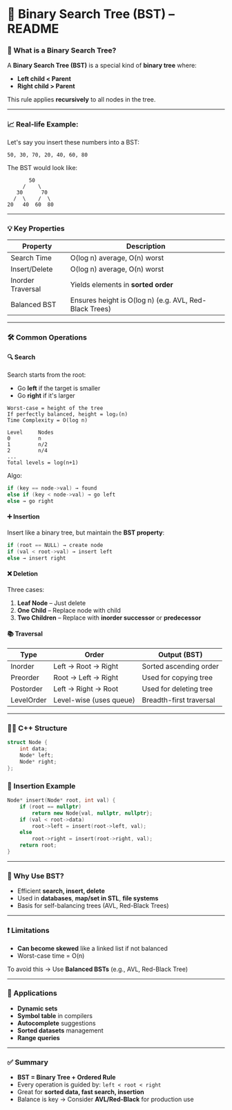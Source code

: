 # 🌳 Binary Search Tree (BST) – README

### 📌 What is a Binary Search Tree?

A **Binary Search Tree (BST)** is a special kind of **binary tree** where:

- **Left child < Parent**
- **Right child > Parent**

This rule applies **recursively** to all nodes in the tree.

---

### 📈 Real-life Example:

Let's say you insert these numbers into a BST:

`50, 30, 70, 20, 40, 60, 80`

The BST would look like:

```
       50
     /    \
   30      70
  /  \    /  \
20   40  60  80
```

---

### 💡 Key Properties

| Property          | Description                                            |
| ----------------- | ------------------------------------------------------ |
| Search Time       | O(log n) average, O(n) worst                           |
| Insert/Delete     | O(log n) average, O(n) worst                           |
| Inorder Traversal | Yields elements in **sorted order**                    |
| Balanced BST      | Ensures height is O(log n) (e.g. AVL, Red-Black Trees) |

---

### 🛠️ Common Operations

#### 🔍 Search

Search starts from the root:

- Go **left** if the target is smaller
- Go **right** if it's larger

```pgsql
Worst-case = height of the tree
If perfectly balanced, height = log₂(n)
Time Complexity = O(log n)
```

```python-repl
Level     Nodes
0         n
1         n/2
2         n/4
...
Total levels = log(n+1)
```

Algo:

```cpp
if (key == node->val) → found
else if (key < node->val) → go left
else → go right

```

#### ➕ Insertion

Insert like a binary tree, but maintain the **BST property**:

```cpp
if (root == NULL) → create node
if (val < root->val) → insert left
else → insert right

```

#### ❌ Deletion

Three cases:

1. **Leaf Node** – Just delete
2. **One Child** – Replace node with child
3. **Two Children** – Replace with **inorder successor** or **predecessor**

#### 📚 Traversal

| Type       | Order                   | Output (BST)            |
| ---------- | ----------------------- | ----------------------- |
| Inorder    | Left → Root → Right     | Sorted ascending order  |
| Preorder   | Root → Left → Right     | Used for copying tree   |
| Postorder  | Left → Right → Root     | Used for deleting tree  |
| LevelOrder | Level-wise (uses queue) | Breadth-first traversal |

---

### 👨‍💻 C++ Structure

```cpp
struct Node {
    int data;
    Node* left;
    Node* right;
};
```

### 🚀 Insertion Example

```cpp
Node* insert(Node* root, int val) {
    if (root == nullptr)
        return new Node{val, nullptr, nullptr};
    if (val < root->data)
        root->left = insert(root->left, val);
    else
        root->right = insert(root->right, val);
    return root;
}
```

---

### 🧠 Why Use BST?

- Efficient **search, insert, delete**
- Used in **databases**, **map/set in STL**, **file systems**
- Basis for self-balancing trees (AVL, Red-Black Trees)

---

### ❗ Limitations

- **Can become skewed** like a linked list if not balanced
- Worst-case time = O(n)

To avoid this → Use **Balanced BSTs** (e.g., AVL, Red-Black Tree)

---

### 📂 Applications

- **Dynamic sets**
- **Symbol table** in compilers
- **Autocomplete** suggestions
- **Sorted datasets** management
- **Range queries**

---

### ✅ Summary

- **BST = Binary Tree + Ordered Rule**
- Every operation is guided by: `left < root < right`
- Great for **sorted data, fast search, insertion**
- Balance is key → Consider **AVL/Red-Black** for production use
